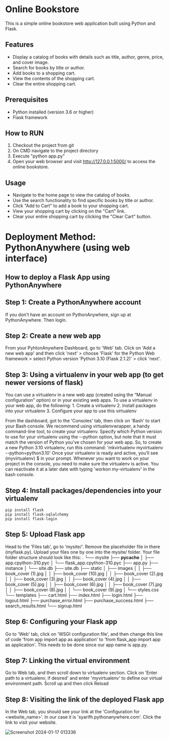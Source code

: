 # Online Bookstore

This is a simple online bookstore web application built using Python and Flask.

## Features

- Display a catalog of books with details such as title, author, genre, price, and cover image.
- Search for books by title or author.
- Add books to a shopping cart.
- View the contents of the shopping cart.
- Clear the entire shopping cart.

## Prerequisites

- Python installed (version 3.6 or higher)
- Flask framework

## How to RUN

1. Checkout the project from git
2. On CMD navigate to the project directory
4. Execute "python app.py"
5. Open your web browser and visit http://127.0.0.1:5000/ to access the online bookstore.

## Usage

- Navigate to the home page to view the catalog of books.
- Use the search functionality to find specific books by title or author.
- Click "Add to Cart" to add a book to your shopping cart.
- View your shopping cart by clicking on the "Cart" link.
- Clear your entire shopping cart by clicking the "Clear Cart" button.

# Deployment Method: PythonAnywhere (using web interface)

## How to deploy a Flask App using PythonAnywhere

## Step 1: Create a PythonAnywhere account
If you don't have an account on PythonAnywhere, sign up at PythonAnywhere. Then login.

## Step 2: Create a new web app
From your PyhtonAnywhere Dashboard, go to 'Web' tab. Click on 'Add a new web app' and then click 'next' > choose 'Flask' for the Python Web framework > select Python version 'Python 3.10 (Flask 2.1.2)' > click 'next'.

## Step 3: Using a virtualenv in your web app (to get newer versions of flask)
You can use a virtualenv in a new web app (created using the “Manual configuration” option) or in your existing web apps. To use a virtualenv in your web app, do the following:
	1.	Create a virtualenv
	2.	Install packages into your virtualenv
	3.	Configure your app to use this virtualenv
	
From the dashboard, got to the 'Consoles' tab, then click on 'Bash' to start your Bash console.
We recommend using virtualenvwrapper, a handy command-line tool, to create your virtualenv.
Specify which Python version to use for your virtualenv using the --python option, but note that it must match the version of Python you've chosen for your web app. So, to create a new Python 3.10 virtualenv, run this command:
'mkvirtualenv myvirtualenv --python=python3.10' 
Once your virtualenv is ready and active, you’ll see (myvirtualenv) $ in your prompt.
Whenever you want to work on your project in the console, you need to make sure the virtualenv is active. You can reactivate it at a later date with typing 'workon my-virtualenv' in the bash console.

## Step 4: Install packages/dependencies into your virtualenv
	pip install flask
	pip install flask-sqlalchemy
	pip install flask-login
	
## Step 5: Upload Flask app
Head to the 'Files tab', go to 'mysite/'. Remove the placeholder file in there (myflask.py).
Upload your files one by one into the mysite/ folder. Your file folder structure should look like this:
.
└── mysite
    ├── __pycache__
    │   ├── app.cpython-310.pyc
    │   └── flask_app.cpython-310.pyc
    ├── app.py
    ├── instance
    │   └── site.db
    ├── site.db
    ├── static
    │   ├── images
    │   │   ├── book_cover (1).jpg
    │   │   ├── book_cover (10).jpg
    │   │   ├── book_cover (2).jpg
    │   │   ├── book_cover (3).jpg
    │   │   ├── book_cover (4).jpg
    │   │   ├── book_cover (5).jpg
    │   │   ├── book_cover (6).jpg
    │   │   ├── book_cover (7).jpg
    │   │   ├── book_cover (8).jpg
    │   │   └── book_cover (9).jpg
    │   └── styles.css
    └── templates
        ├── cart.html
        ├── index.html
        ├── login.html
        ├── logout.html
        ├── purchase_error.html
        ├── purchase_success.html
        ├── search_results.html
        └── signup.html

## Step 6: Configuring your Flask app
Go to 'Web' tab, click on 'WSGI configuration file', and then change this line of code 'from app import app as application' to 'from flask_app import app as application'. 
This needs to be done since our app name is app.py.

## Step 7: Linking the virtual environment
Go to Web tab, and then scroll down to virtualenv section. Click on 'Enter path to a virtualenv, if desired' and enter 'myvirtualenv' to define our virtual environment path.
Scroll up and then click Reload

## Step 8: Visiting the link of the deployed Flask app
In the Web tab, you should see your link at the 'Configuration for <website_name>'. In our case it is 'syarifh.pythonanywhere.com'.
Click the link to visit your website.

![Screenshot 2024-01-17 013336](https://github.com/FirdausHakimii/Group-7/assets/148948107/66ce9471-4e5b-49d2-a4ff-9a97774a83d9)

